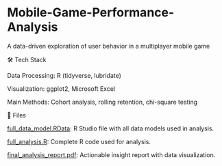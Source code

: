 # Mobile-Game-Performance-Analysis
A data-driven exploration of user behavior in a multiplayer mobile game

🛠️ Tech Stack

Data Processing: R (tidyverse, lubridate)

Visualization: ggplot2, Microsoft Excel

Main Methods: Cohort analysis, rolling retention, chi-square testing

📂 Files

[full_data_model.RData](https://github.com/Eveisahackernow/Mobile-Game-Performance-Analysis/blob/main/full_data_model.RData): R Studio file with all data models used in analysis.

[full_analysis.R](https://github.com/Eveisahackernow/Mobile-Game-Performance-Analysis/blob/main/full_analysis.R): Complete R code used for analysis.

[final_analysis_report.pdf](https://github.com/Eveisahackernow/Mobile-Game-Performance-Analysis/blob/main/final_analysis_report.pdf): Actionable insight report with data visualization.
